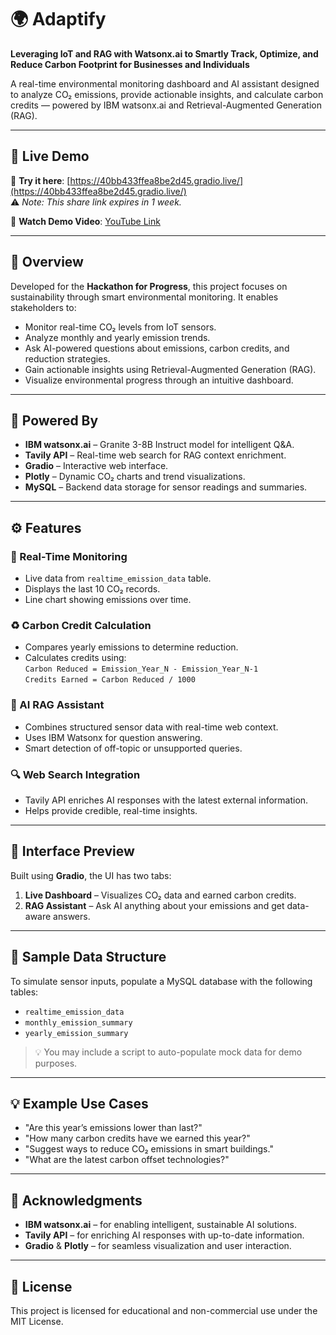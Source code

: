 # 🌍 Adaptify

**Leveraging IoT and RAG with Watsonx.ai to Smartly Track, Optimize, and Reduce Carbon Footprint for Businesses and Individuals**

A real-time environmental monitoring dashboard and AI assistant designed to analyze CO₂ emissions, provide actionable insights, and calculate carbon credits — powered by IBM watsonx.ai and Retrieval-Augmented Generation (RAG).

---

## 🚀 Live Demo

🔗 **Try it here**: [https://40bb433ffea8be2d45.gradio.live/](https://40bb433ffea8be2d45.gradio.live/)  
⚠️ *Note: This share link expires in 1 week.*

🎥 **Watch Demo Video**: [YouTube Link](https://youtu.be/ybUqVFnjNag)

---

## 🧭 Overview

Developed for the **Hackathon for Progress**, this project focuses on sustainability through smart environmental monitoring. It enables stakeholders to:

- Monitor real-time CO₂ levels from IoT sensors.
- Analyze monthly and yearly emission trends.
- Ask AI-powered questions about emissions, carbon credits, and reduction strategies.
- Gain actionable insights using Retrieval-Augmented Generation (RAG).
- Visualize environmental progress through an intuitive dashboard.

---

## 🧠 Powered By

- **IBM watsonx.ai** – Granite 3-8B Instruct model for intelligent Q&A.
- **Tavily API** – Real-time web search for RAG context enrichment.
- **Gradio** – Interactive web interface.
- **Plotly** – Dynamic CO₂ charts and trend visualizations.
- **MySQL** – Backend data storage for sensor readings and summaries.

---

## ⚙️ Features

### 📡 Real-Time Monitoring
- Live data from `realtime_emission_data` table.
- Displays the last 10 CO₂ records.
- Line chart showing emissions over time.

### ♻️ Carbon Credit Calculation
- Compares yearly emissions to determine reduction.
- Calculates credits using:  
  `Carbon Reduced = Emission_Year_N - Emission_Year_N-1`  
  `Credits Earned = Carbon Reduced / 1000`

### 🤖 AI RAG Assistant
- Combines structured sensor data with real-time web context.
- Uses IBM Watsonx for question answering.
- Smart detection of off-topic or unsupported queries.

### 🔍 Web Search Integration
- Tavily API enriches AI responses with the latest external information.
- Helps provide credible, real-time insights.

---

## 🧪 Interface Preview

Built using **Gradio**, the UI has two tabs:

1. **Live Dashboard** – Visualizes CO₂ data and earned carbon credits.
2. **RAG Assistant** – Ask AI anything about your emissions and get data-aware answers.

---

## 🧾 Sample Data Structure

To simulate sensor inputs, populate a MySQL database with the following tables:

- `realtime_emission_data`
- `monthly_emission_summary`
- `yearly_emission_summary`

> 💡 You may include a script to auto-populate mock data for demo purposes.

---

## 💡 Example Use Cases

- "Are this year’s emissions lower than last?"
- "How many carbon credits have we earned this year?"
- "Suggest ways to reduce CO₂ emissions in smart buildings."
- "What are the latest carbon offset technologies?"

---

## 🙌 Acknowledgments

- **IBM watsonx.ai** – for enabling intelligent, sustainable AI solutions.
- **Tavily API** – for enriching AI responses with up-to-date information.
- **Gradio** & **Plotly** – for seamless visualization and user interaction.

---

## 📄 License

This project is licensed for educational and non-commercial use under the MIT License.

